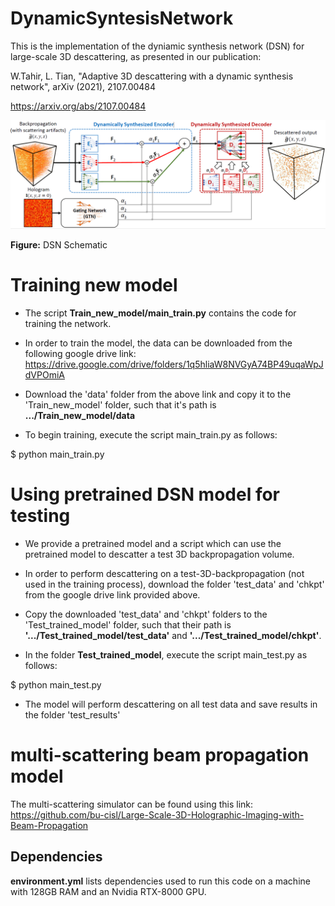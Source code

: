 # DynamicSyntesisNetwork

This is the implementation of the dyniamic synthesis network (DSN) for large-scale 3D descattering, as presented in our publication:

W.Tahir, L. Tian, "Adaptive 3D descattering with a dynamic synthesis network", arXiv (2021), 2107.00484

https://arxiv.org/abs/2107.00484


![DSN Schematic](DSN_schematic.PNG)

**Figure:** DSN Schematic

# Training new model
* The script **Train_new_model/main_train.py** contains the code for training the network. 

* In order to train the model, the data can be downloaded from the following google drive link:
https://drive.google.com/drive/folders/1q5hliaW8NVGyA74BP49uqaWpJdVPOmiA

* Download the 'data' folder from the above link and copy it to the 'Train_new_model' folder, such that it's path is **.../Train_new_model/data**

* To begin training, execute the script main_train.py as follows:

$ python main_train.py

# Using pretrained DSN model for testing

* We provide a pretrained model and a script which can use the pretrained model to descatter a test 3D backpropagation volume. 

* In order to perform descattering on a test-3D-backpropagation (not used in the training process), download the folder 'test_data' and 'chkpt' from the google drive link provided above.

* Copy the downloaded 'test_data' and 'chkpt' folders to the 'Test_trained_model' folder, such that their path is **'.../Test_trained_model/test_data'** and  **'.../Test_trained_model/chkpt'**. 

* In the folder **Test_trained_model**, execute the script main_test.py as follows:

$ python main_test.py

* The model will perform descattering on all test data and save results in the folder 'test_results'

# multi-scattering beam propagation model
The multi-scattering simulator can be found using this link:
https://github.com/bu-cisl/Large-Scale-3D-Holographic-Imaging-with-Beam-Propagation

## Dependencies
**environment.yml** lists dependencies used to run this code on a machine with 128GB RAM and an Nvidia RTX-8000 GPU.



